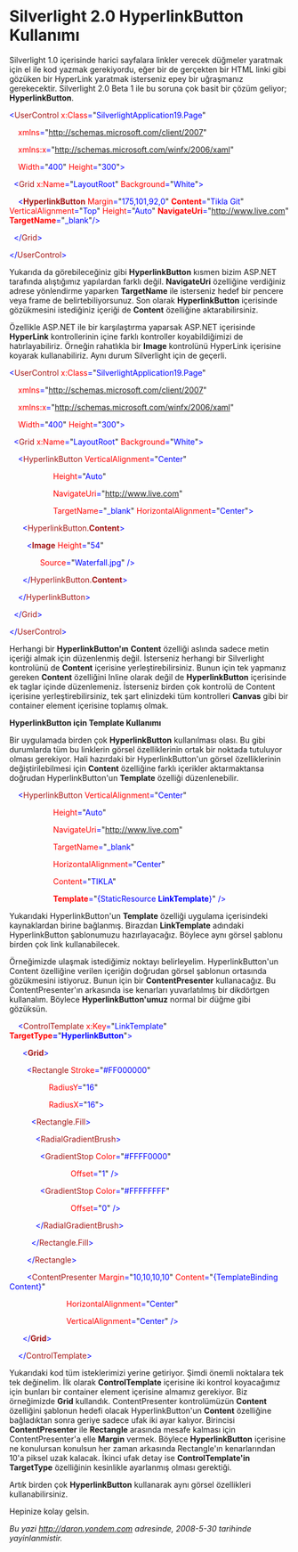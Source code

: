 # Silverlight 2.0 HyperlinkButton Kullanımı
Silverlight 1.0 içerisinde harici sayfalara linkler verecek düğmeler
yaratmak için el ile kod yazmak gerekiyordu, eğer bir de gerçekten bir
HTML linki gibi gözüken bir HyperLink yaratmak isterseniz epey bir
uğraşmanız gerekecektir. Silverlight 2.0 Beta 1 ile bu soruna çok basit
bir çözüm geliyor; **HyperlinkButton**.

<span style="color: blue;">\<</span><span
style="color: #a31515;">UserControl</span><span style="color: blue;">
</span><span style="color: red;">x:Class</span><span
style="color: blue;">=</span>"<span
style="color: blue;">SilverlightApplication19.Page</span>"

<span style="color: blue;">    </span><span
style="color: red;">xmlns</span><span
style="color: blue;">=</span>"<span
style="color: blue;">http://schemas.microsoft.com/client/2007</span>"

<span style="color: blue;">    </span><span
style="color: red;">xmlns:x</span><span
style="color: blue;">=</span>"<span
style="color: blue;">http://schemas.microsoft.com/winfx/2006/xaml</span>"

<span style="color: blue;">    </span><span
style="color: red;">Width</span><span
style="color: blue;">=</span>"<span
style="color: blue;">400</span>"<span style="color: blue;"> </span><span
style="color: red;">Height</span><span
style="color: blue;">=</span>"<span
style="color: blue;">300</span>"<span style="color: blue;">\></span>

<span style="color: blue;">  \<</span><span
style="color: #a31515;">Grid</span><span style="color: blue;">
</span><span style="color: red;">x:Name</span><span
style="color: blue;">=</span>"<span
style="color: blue;">LayoutRoot</span>"<span style="color: blue;">
</span><span style="color: red;">Background</span><span
style="color: blue;">=</span>"<span
style="color: blue;">White</span>"<span style="color: blue;">\></span>

<span style="color: blue;">    \<</span><span
style="color: #a31515;">**HyperlinkButton**</span><span
style="color: blue;"> </span><span
style="color: red;">Margin</span><span
style="color: blue;">=</span>"<span
style="color: blue;">175,101,92,0</span>"<span style="color: blue;">
</span><span style="color: red;"> **Content**</span><span
style="color: blue;">=</span>"<span style="color: blue;">Tikla
Git</span>"<span style="color: blue;"> </span><span
style="color: red;">VerticalAlignment</span><span
style="color: blue;">=</span>"<span
style="color: blue;">Top</span>"<span style="color: blue;"> </span><span
style="color: red;">Height</span><span
style="color: blue;">=</span>"<span
style="color: blue;">Auto</span>"<span style="color: blue;">
</span><span style="color: red;"> **NavigateUri**</span><span
style="color: blue;">=</span>"<span
style="color: blue;">http://www.live.com</span>"<span
style="color: blue;"> </span><span style="color: red;">
**TargetName**</span><span style="color: blue;">=</span>"<span
style="color: blue;">\_blank</span>"<span
style="color: blue;">/\></span>

<span style="color: blue;">  \</</span><span
style="color: #a31515;">Grid</span><span style="color: blue;">\></span>

<span style="color: blue;">\</</span><span
style="color: #a31515;">UserControl</span><span
style="color: blue;">\></span>

Yukarıda da görebileceğiniz gibi **HyperlinkButton** kısmen bizim
ASP.NET tarafında alıştığımız yapılardan farklı değil. **NavigateUri**
özelliğine verdiğiniz adrese yönlendirme yaparken **TargetName** ile
isterseniz hedef bir pencere veya frame de belirtebiliyorsunuz. Son
olarak **HyperlinkButton** içerisinde gözükmesini istediğiniz içeriği de
**Content** özelliğine aktarabilirsiniz.

Özellikle ASP.NET ile bir karşılaştırma yaparsak ASP.NET içerisinde
**HyperLink** kontrollerinin içine farklı kontroller koyabildiğimizi de
hatırlayabiliriz. Örneğin rahatlıkla bir **Image** kontrolünü HyperLink
içerisine koyarak kullanabiliriz. Aynı durum Silverlight için de
geçerli.

<span style="color: blue;">\<</span><span
style="color: #a31515;">UserControl</span><span style="color: blue;">
</span><span style="color: red;">x:Class</span><span
style="color: blue;">=</span>"<span
style="color: blue;">SilverlightApplication19.Page</span>"

<span style="color: blue;">    </span><span
style="color: red;">xmlns</span><span
style="color: blue;">=</span>"<span
style="color: blue;">http://schemas.microsoft.com/client/2007</span>"

<span style="color: blue;">    </span><span
style="color: red;">xmlns:x</span><span
style="color: blue;">=</span>"<span
style="color: blue;">http://schemas.microsoft.com/winfx/2006/xaml</span>"

<span style="color: blue;">    </span><span
style="color: red;">Width</span><span
style="color: blue;">=</span>"<span
style="color: blue;">400</span>"<span style="color: blue;"> </span><span
style="color: red;">Height</span><span
style="color: blue;">=</span>"<span
style="color: blue;">300</span>"<span style="color: blue;">\></span>

<span style="color: blue;">  \<</span><span
style="color: #a31515;">Grid</span><span style="color: blue;">
</span><span style="color: red;">x:Name</span><span
style="color: blue;">=</span>"<span
style="color: blue;">LayoutRoot</span>"<span style="color: blue;">
</span><span style="color: red;">Background</span><span
style="color: blue;">=</span>"<span
style="color: blue;">White</span>"<span style="color: blue;">\></span>

<span style="color: blue;">    \<</span><span
style="color: #a31515;">HyperlinkButton</span><span
style="color: blue;"> </span><span
style="color: red;">VerticalAlignment</span><span
style="color: blue;">=</span>"<span style="color: blue;">Center</span>"

<span style="color: blue;">                    </span><span
style="color: red;">Height</span><span
style="color: blue;">=</span>"<span style="color: blue;">Auto</span>"

<span style="color: blue;">                    </span><span
style="color: red;">NavigateUri</span><span
style="color: blue;">=</span>"<span
style="color: blue;">http://www.live.com</span>"

<span style="color: blue;">                    </span><span
style="color: red;">TargetName</span><span
style="color: blue;">=</span>"<span
style="color: blue;">\_blank</span>"<span style="color: blue;">
</span><span style="color: red;">HorizontalAlignment</span><span
style="color: blue;">=</span>"<span
style="color: blue;">Center</span>"<span style="color: blue;">\></span>

<span style="color: blue;">      \<</span><span
style="color: #a31515;">HyperlinkButton.**Content**</span><span
style="color: blue;">\></span>

<span style="color: blue;">        \<</span><span
style="color: #a31515;">**Image**</span><span style="color: blue;">
</span><span style="color: red;">Height</span><span
style="color: blue;">=</span>"<span style="color: blue;">54</span>"

<span style="color: blue;">              </span><span
style="color: red;">Source</span><span
style="color: blue;">=</span>"<span
style="color: blue;">Waterfall.jpg</span>"<span style="color: blue;">
/\></span>

<span style="color: blue;">      \</</span><span
style="color: #a31515;">HyperlinkButton.**Content**</span><span
style="color: blue;">\></span>

<span style="color: blue;">    \</</span><span
style="color: #a31515;">HyperlinkButton</span><span
style="color: blue;">\></span>

<span style="color: blue;">  \</</span><span
style="color: #a31515;">Grid</span><span style="color: blue;">\></span>

<span style="color: blue;">\</</span><span
style="color: #a31515;">UserControl</span><span
style="color: blue;">\></span>

Herhangi bir **HyperlinkButton'ın** **Content** özelliği aslında sadece
metin içeriği almak için düzenlenmiş değil. İsterseniz herhangi bir
Silverlight kontrolünü de **Content** içerisine yerleştirebilirsiniz.
Bunun için tek yapmanız gereken **Content** özelliğini Inline olarak
değil de **HyperlinkButton** içerisinde ek taglar içinde düzenlemeniz.
İsterseniz birden çok kontrolü de Content içerisine
yerleştirebilirsiniz, tek şart elinizdeki tüm kontrolleri **Canvas**
gibi bir container element içerisine toplamış olmak.

**HyperlinkButton için Template Kullanımı**

Bir uygulamada birden çok **HyperlinkButton** kullanılması olası. Bu
gibi durumlarda tüm bu linklerin görsel özelliklerinin ortak bir noktada
tutuluyor olması gerekiyor. Hali hazırdaki bir HyperlinkButton'un görsel
özelliklerinin değiştirilebilmesi için **Content** özelliğine farklı
içerikler aktarmaktansa doğrudan HyperlinkButton'un **Template**
özelliği düzenlenebilir.

<span style="color: blue;">    \<</span><span
style="color: #a31515;">HyperlinkButton</span><span
style="color: blue;"> </span><span
style="color: red;">VerticalAlignment</span><span
style="color: blue;">=</span>"<span style="color: blue;">Center</span>"

<span style="color: blue;">                    </span><span
style="color: red;">Height</span><span
style="color: blue;">=</span>"<span style="color: blue;">Auto</span>"

<span style="color: blue;">                    </span><span
style="color: red;">NavigateUri</span><span
style="color: blue;">=</span>"<span
style="color: blue;">http://www.live.com</span>"

<span style="color: blue;">                    </span><span
style="color: red;">TargetName</span><span
style="color: blue;">=</span>"<span style="color: blue;">\_blank</span>"

<span style="color: blue;">                    </span><span
style="color: red;">HorizontalAlignment</span><span
style="color: blue;">=</span>"<span style="color: blue;">Center</span>"

<span style="color: blue;">                    </span><span
style="color: red;">Content</span><span
style="color: blue;">=</span>"<span style="color: blue;">TIKLA</span>"

<span style="color: blue;">                    </span><span
style="color: red;"> **Template**</span><span
style="color: blue;">=</span>"<span style="color: blue;">{StaticResource
**LinkTemplate**}</span>"<span style="color: blue;"> /\></span>

Yukarıdaki HyperlinkButton'un **Template** özelliği uygulama
içerisindeki kaynaklardan birine bağlanmış. Birazdan **LinkTemplate**
adındaki HyperlinkButton şablonumuzu hazırlayacağız. Böylece aynı görsel
şablonu birden çok link kullanabilecek.

Örneğimizde ulaşmak istediğimiz noktayı belirleyelim. HyperlinkButton'un
Content özelliğine verilen içeriğin doğrudan görsel şablonun ortasında
gözükmesini istiyoruz. Bunun için bir **ContentPresenter** kullanacağız.
Bu ContentPresenter'ın arkasında ise kenarları yuvarlatılmış bir
dikdörtgen kullanalım. Böylece **HyperlinkButton'umuz** normal bir düğme
gibi gözüksün.

<span style="color: blue;">    \<</span><span
style="color: #a31515;">ControlTemplate</span><span
style="color: blue;"> </span><span style="color: red;">x:Key</span><span
style="color: blue;">=</span>"<span
style="color: blue;">LinkTemplate</span>"<span style="color: blue;">
</span><span style="color: red;"> **TargetType**</span><span
style="color: blue;">**=**</span>"<span
style="color: blue;">**HyperlinkButton**</span>"<span
style="color: blue;">\></span>

<span style="color: blue;">      \<</span><span
style="color: #a31515;">**Grid**</span><span
style="color: blue;">\></span>

<span style="color: blue;">        \<</span><span
style="color: #a31515;">Rectangle</span><span style="color: blue;">
</span><span style="color: red;">Stroke</span><span
style="color: blue;">=</span>"<span
style="color: blue;">\#FF000000</span>"

<span style="color: blue;">                  </span><span
style="color: red;">RadiusY</span><span
style="color: blue;">=</span>"<span style="color: blue;">16</span>"

<span style="color: blue;">                  </span><span
style="color: red;">RadiusX</span><span
style="color: blue;">=</span>"<span style="color: blue;">16</span>"<span
style="color: blue;">\></span>

<span style="color: blue;">          \<</span><span
style="color: #a31515;">Rectangle.Fill</span><span
style="color: blue;">\></span>

<span style="color: blue;">            \<</span><span
style="color: #a31515;">RadialGradientBrush</span><span
style="color: blue;">\></span>

<span style="color: blue;">              \<</span><span
style="color: #a31515;">GradientStop</span><span style="color: blue;">
</span><span style="color: red;">Color</span><span
style="color: blue;">=</span>"<span
style="color: blue;">\#FFFF0000</span>"

<span style="color: blue;">                            </span><span
style="color: red;">Offset</span><span
style="color: blue;">=</span>"<span style="color: blue;">1</span>"<span
style="color: blue;"> /\></span>

<span style="color: blue;">              \<</span><span
style="color: #a31515;">GradientStop</span><span style="color: blue;">
</span><span style="color: red;">Color</span><span
style="color: blue;">=</span>"<span
style="color: blue;">\#FFFFFFFF</span>"

<span style="color: blue;">                            </span><span
style="color: red;">Offset</span><span
style="color: blue;">=</span>"<span style="color: blue;">0</span>"<span
style="color: blue;"> /\></span>

<span style="color: blue;">            \</</span><span
style="color: #a31515;">RadialGradientBrush</span><span
style="color: blue;">\></span>

<span style="color: blue;">          \</</span><span
style="color: #a31515;">Rectangle.Fill</span><span
style="color: blue;">\></span>

<span style="color: blue;">        \</</span><span
style="color: #a31515;">Rectangle</span><span
style="color: blue;">\></span>

<span style="color: blue;">        \<</span><span
style="color: #a31515;">ContentPresenter</span><span
style="color: blue;"> </span><span
style="color: red;">Margin</span><span
style="color: blue;">=</span>"<span
style="color: blue;">10,10,10,10</span>"<span style="color: blue;">
</span><span style="color: red;">Content</span><span
style="color: blue;">=</span>"<span
style="color: blue;">{TemplateBinding Content}</span>"

<span style="color: blue;">                          </span><span
style="color: red;">HorizontalAlignment</span><span
style="color: blue;">=</span>"<span style="color: blue;">Center</span>"

<span style="color: blue;">                          </span><span
style="color: red;">VerticalAlignment</span><span
style="color: blue;">=</span>"<span
style="color: blue;">Center</span>"<span style="color: blue;">
/\></span>

<span style="color: blue;">      \</</span><span
style="color: #a31515;">**Grid**</span><span
style="color: blue;">\></span>

<span style="color: blue;">    \</</span><span
style="color: #a31515;">ControlTemplate</span><span
style="color: blue;">\></span>

Yukarıdaki kod tüm isteklerimizi yerine getiriyor. Şimdi önemli
noktalara tek tek değinelim. İlk olarak **ControlTemplate** içerisine
iki kontrol koyacağımız için bunları bir container element içerisine
almamız gerekiyor. Biz örneğimizde **Grid** kullandık. ContentPresenter
kontrolümüzün **Content** özelliğini şablonun hedefi olacak
HyperlinkButton'un **Content** özelliğine bağladıktan sonra geriye
sadece ufak iki ayar kalıyor. Birincisi **ContentPresenter** ile
**Rectangle** arasında mesafe kalması için ContentPresenter'a elle
**Margin** vermek. Böylece **HyperlinkButton** içerisine ne konulursan
konulsun her zaman arkasında Rectangle'ın kenarlarından 10'a piksel uzak
kalacak. İkinci ufak detay ise **ControlTemplate'in** **TargetType**
özelliğinin kesinlikle ayarlanmış olması gerektiği.

Artık birden çok **HyperlinkButton** kullanarak aynı görsel özellikleri
kullanabilirsiniz.

Hepinize kolay gelsin.



*Bu yazi http://daron.yondem.com adresinde, 2008-5-30 tarihinde yayinlanmistir.*
